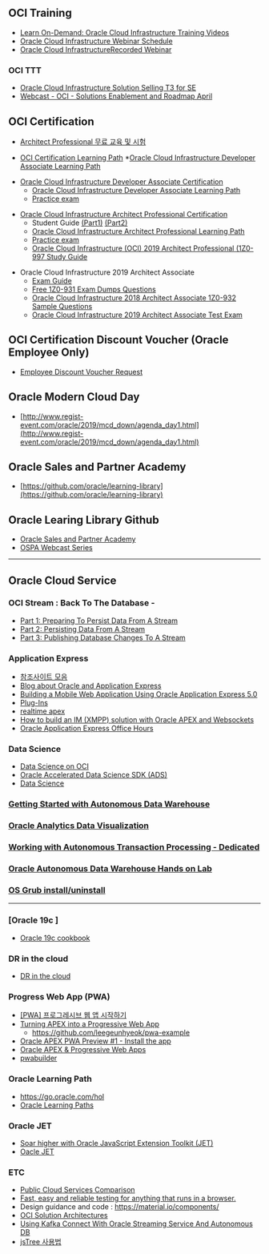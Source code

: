 ## OCI  Training
* [Learn On-Demand: Oracle Cloud Infrastructure Training Videos](https://www.oracle.com/cloud/iaas/training/)
* [Oracle Cloud Infrastructure Webinar Schedule](https://www.oracle.com/cloud/iaas/training/register-for-training.html)
* [Oracle Cloud InfrastructureRecorded Webinar ](https://objectstorage.us-ashburn-1.oraclecloud.com/n/ociobtnas/b/webinars/o/webinars-dynamic.html)

### OCI TTT
* [Oracle Cloud Infrastructure Solution Selling T3 for SE](https://osan.netexam.com/#:ct32524)
* [Webcast - OCI - Solutions Enablement and Roadmap April](https://osan.netexam.com/#:ct31995)
## OCI  Certification
* [Architect Professional 무료 교육 및 시험](https://learn.oracle.com/ols/learning-path/become-a-cloud-architect-for-oci/35644/35802)

* [OCI  Certification Learning Path](https://learn.oracle.com/ols/home/oracle-cloud-infrastructure/35644#filtersGroup1=&filtersGroup2=.f1461&filtersGroup3=&filtersGroup4=&filtersGroup5=&filtersSearch=)
*[Oracle Cloud Infrastructure Developer Associate Learning Path](https://learn.oracle.com/ols/course/developing-cloud-native-applications-on-oci-new/35644/75242)

<!-- Oracle Cloud Infrastructure Developer Associate  Certification] -->

* [Oracle Cloud Infrastructure Developer Associate Certification](https://www.oracle.com/cloud/iaas/training/developers.html)
  * [Oracle Cloud Infrastructure Developer Associate Learning Path](https://learn.oracle.com/ols/course/developing-cloud-native-applications-on-oci-new/35644/75242)
  * [Practice exam](http://oukc.oracle.com/public/redir.html?type=player&offid=2457905119)
  
<!-- Oracle Cloud Infrastructure Architect Professional Certification] -->
* [Oracle Cloud Infrastructure Architect Professional Certification](https://www.oracle.com/cloud/iaas/training/architect-professional.html)
  * Student Guide [(Part1)](https://learn.oracle.com/ords/training/DL4_EKITDOCUMENT.getPDF?p_url=_-ENC6E9C0202092241DE3D7B941924AD96ACE95E1B87D36EA02B67108EA8BD66B2F7C2E8D71E5FC9FFD76016428C45772CF62075E91279119A21135E91798EC328400BACB89F2079C619C813540C8058A45B129171F8402761B8RY-_) [(Part2)](https://learn.oracle.com/ords/training/DL4_EKITDOCUMENT.getPDF?p_url=_-ENC6E9C0202092241DE3D7B941924AD96ACE95E1B87D36EA02B67108EA8BD66B2F7C2E8D71E5FC9FFD76016428C45772CF62075E91279119A21135E91798EC328400BACB89F2079C61930D156E4F59936FCDC6EF865F60BF82BRY-_)
  * [Oracle Cloud Infrastructure Architect Professional Learning Path](https://learn.oracle.com/ols/module/oracle-cloud-infrastructure-architect-professional-workshop/35644/60999)
  * [Practice exam](http://oukc.oracle.com/public/redir.html?type=player&offid=2478453337)
  * [Oracle Cloud Infrastructure (OCI) 2019 Architect Professional (1Z0-997 Study Guide](https://github.com/hiwylee/hiwylee.github.io/blob/master/1z0-997.md)

<!-- Oracle Cloud Infrastructure Architect Associate Certification] -->  
* Oracle Cloud Infrastructure 2019 Architect Associate
  * [Exam Guide](https://www.oracle.com/cloud/iaas/training/certification.html)
  * [Free 1Z0-931 Exam Dumps Questions](https://www.dumpsbase.com/freedumps/oracle-autonomous-database-cloud-2019-specialist-1z0-931-dumps-questions.html)
  * [Oracle Cloud Infrastructure 2018 Architect Associate 1Z0-932 Sample Questions ](https://www.dumpsbase.com/freedumps/oracle-cloud-infrastructure-2018-architect-associate-1z0-932-sample-questions.html)
  * [Oracle Cloud Infrastructure 2019 Architect Associate Test Exam](http://oukc.oracle.com/public/redir.html?type=player&offid=2453405669)

## OCI Certification Discount Voucher (Oracle Employee Only)
* [Employee Discount Voucher Request](https://ougbsapex.us.oracle.com/pls/ougbsapex/f?p=144:1:0::NO:1::)

## Oracle Modern Cloud Day
* [http://www.regist-event.com/oracle/2019/mcd_down/agenda_day1.html](http://www.regist-event.com/oracle/2019/mcd_down/agenda_day1.html)

## Oracle Sales and Partner Academy
* [https://github.com/oracle/learning-library](https://github.com/oracle/learning-library)

## Oracle Learing Library Github
* [Oracle Sales and Partner Academy](https://oradocs-corp.sites.us2.oraclecloud.com/authsite/osan-ospa/)
* [OSPA Webcast Series](https://oradocs-corp.sites.us2.oraclecloud.com/authsite/webcast-osan-ospa/)
---
## Oracle Cloud Service 
### OCI Stream : Back To The Database - 
* [Part 1: Preparing To Persist Data From A Stream](https://blogs.oracle.com/developers/back-to-the-database-part-1-preparing-to-persist-data-from-a-stream)
* [Part 2: Persisting Data From A Stream](https://blogs.oracle.com/developers/back-to-the-database-part-2-persisting-data-from-a-stream)
* [Part 3: Publishing Database Changes To A Stream](https://blogs.oracle.com/developers/back-to-the-database-part-3-publishing-database-changes-to-a-stream)
### Application Express
* [참조사이트 모음](APEX.md)
* [Blog about Oracle and Application Express](https://dickdral.blogspot.com/2019/07/creating-mobile-app-with-apex-part-1.html)
* [Building a Mobile Web Application Using Oracle Application Express 5.0](https://www.oracle.com/webfolder/technetwork/tutorials/obe/db/apex/r50/CreMobileApp_apex50EA/CreMobileApp_apex50EA.html)
* [Plug-Ins](https://apex.world/ords/f?p=100:700)
* [realtime apex](https://www.doag.org/formes/pubfiles/4185876/2012-K-DEV-Johannes_Mangold-Realtime_Web_Anwendungen_mit_APEX-Praesentation.pdf)
* [How to build an IM (XMPP) solution with Oracle APEX and Websockets](https://technology.amis.nl/2012/10/01/how-to-build-an-im-xmpp-solution-with-oracle-apex-and-websockets/)
* [Oracle Application Express Office Hours](https://asktom.oracle.com/pls/apex/asktom.search?oh=744)

### Data Science
* [Data Science on OCI](https://docs.cloud.oracle.com/en-us/iaas/data-science/ds-using/data-science.htm)
* [Oracle Accelerated Data Science SDK (ADS)](https://docs.cloud.oracle.com/en-us/iaas/tools/ads-sdk/1.0.0/index.html#oracle-accelerated-data-science-sdk-ads) 
* [Data Science](https://docs.cloud.oracle.com/en-us/iaas/data-science/ds-using/data-science.htm)
### [Getting Started with Autonomous Data Warehouse](https://github.com/oracle/learning-library/tree/master/data-management-library/autonomous-database/autonomous-data-warehouse/journey4-adwc)

### [Oracle Analytics Data Visualization](https://github.com/oracle/learning-library/blob/master/ospa-library/analytics/analytics_labguide.md)

### [Working with Autonomous Transaction Processing - Dedicated](https://labmaterial.github.io/atpd-dev/?page=README.md)
### [Oracle Autonomous Data Warehouse Hands on Lab](https://github.com/hiwylee/ADW_HOL_TRAINING/blob/master/README.md)

### [OS Grub install/uninstall](OS.md)
---
### [Oracle 19c ]
* [Oracle 19c cookbook](https://github.com/oracle19c-cookbook)
### DR in the cloud 
* [DR in the cloud](https://otube.oracle.com/media/0_y5g23fc7)
### Progress Web App (PWA)
* [[PWA] 프로그레시브 웹 앱 시작하기 ](https://geundung.dev/85)
* [Turning APEX into a Progressive Web App](https://www.youtube.com/watch?v=JALCkILUPJw&t=667s)
   * https://github.com/leegeunhyeok/pwa-example
* [Oracle APEX PWA Preview #1 - Install the app](https://www.youtube.com/watch?v=nvN6a0_LTPU)
* [Oracle APEX & Progressive Web Apps](https://www.youtube.com/watch?v=nvN6a0_LTPU&pbjreload=10)
* [pwabuilder](https://www.pwabuilder.com/)

### Oracle Learning Path
* https://go.oracle.com/hol
* [Oracle Learning Paths](https://apexapps.oracle.com/pls/apex/f?p=44785:49:15614500691145::NO:::)
### Oracle JET
* [Soar higher with Oracle JavaScript Extension Toolkit (JET)](https://apexapps.oracle.com/pls/apex/f?p=44785:50:0::::P50_EVENT_ID,P50_COURSE_ID:5814,205)
* [Oacle JET](https://www.oracle.com/webfolder/technetwork/jet/index.html)

### ETC
* [Public Cloud Services Comparison](http://comparecloud.in/)
* [Fast, easy and reliable testing for anything that runs in a browser.](https://www.cypress.io/)
* Design guidance and code : https://material.io/components/
* [OCI Solution Architectures](https://docs.oracle.com/en/solutions/index.html?type=reference-architectures&page=0&is=true&sort=0)
* [Using Kafka Connect With Oracle Streaming Service And Autonomous DB](https://blogs.oracle.com/developers/using-kafka-connect-with-oracle-streaming-service-and-autonomous-db)
* [jsTree 사용법](https://mkil.tistory.com/436?category=541779)

